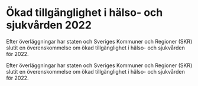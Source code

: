 # Ökad tillgänglighet i hälso- och sjukvården 2022

Efter överläggningar har staten och Sveriges Kommuner och Regioner (SKR) slutit en överenskommelse om ökad tillgänglighet i hälso- och sjukvården för 2022.

Efter överläggningar har staten och Sveriges Kommuner och Regioner (SKR) slutit en överenskommelse om ökad tillgänglighet i hälso- och sjukvården för 2022.
